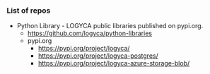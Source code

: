 ### List of repos

* Python Library - LOGYCA public libraries published on pypi.org.  
  * https://github.com/logyca/python-libraries
  * pypi.org
    * https://pypi.org/project/logyca/
    * https://pypi.org/project/logyca-postgres/
    * https://pypi.org/project/logyca-azure-storage-blob/
